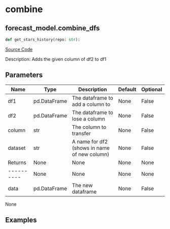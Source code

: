 # combine

## forecast_model.combine_dfs

```python
def get_stars_history(repo: str):
```
[Source Code](https://github.com/OpenBB-finance/OpenBBTerminal/tree/main/openbb_terminal/forecast/forecast_model.py#L396)

Description: Adds the given column of df2 to df1

## Parameters

| Name | Type | Description | Default | Optional |
| ---- | ---- | ----------- | ------- | -------- |
| df1 | pd.DataFrame | The dataframe to add a column to | None | False |
| df2 | pd.DataFrame | The dataframe to lose a column | None | False |
| column | str | The column to transfer | None | False |
| dataset | str | A name for df2 (shows in name of new column) | None | False |
| Returns | None | None | None | None |
| ---------- | None | None | None | None |
| data | pd.DataFrame | The new dataframe | None | False |

None

## Examples

